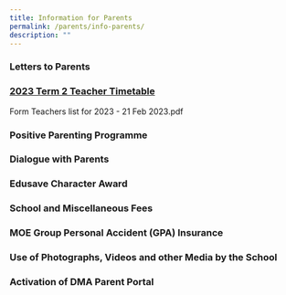 ```yaml
---
title: Information for Parents
permalink: /parents/info-parents/
description: ""
---
```

### Letters to Parents

### [2023 Term 2 Teacher Timetable](/files/Timetables/Teachers%20Timetable/2023%20Term%202%20Teacher%20Timetable_v5.pdf)

Form Teachers list for 2023 - 21 Feb 2023.pdf

### Positive Parenting Programme

### Dialogue with Parents

### Edusave Character Award

### School and Miscellaneous Fees

### MOE Group Personal Accident (GPA) Insurance

### Use of Photographs, Videos and other Media by the School

### Activation of DMA Parent Portal